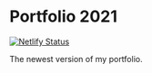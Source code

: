 # Portfolio 2021

[![Netlify Status](https://api.netlify.com/api/v1/badges/c66f0ec1-12bc-4355-a1b9-c6e7cc8533d2/deploy-status)](https://app.netlify.com/sites/musing-stonebraker-c68932/deploys)

The newest version of my portfolio. 